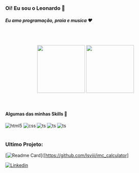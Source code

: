 <h3>Oi! Eu sou o Leonardo 🤙</h3>
<h4><em>Eu amo programação, praia e musica ❤️<a target="_blank" rel="noopener noreferrer"></a></em></h4><br>
<br><br>

<div align="center">
 <img height="150em" src="https://github-readme-stats.vercel.app/api?username=lsviii&theme=tokyonight" />
 <img height="150em" src="https://github-readme-stats.vercel.app/api/top-langs?username=lsviii&layout=compact&langs_count=15&theme=tokyonight" />
</div>
<br><br>

<h4>Algumas das minhas Skills 🚀</h4>

<div style="display: inline_block">
  <img align="center" alt="html5" src="https://img.shields.io/badge/Python-3776AB?style=for-the-badge&logo=python&logoColor=white" />
  <img align="center" alt="css" src="https://img.shields.io/badge/Flask-000000?style=for-the-badge&logo=flask&logoColor=white" />
  <img align="center" alt="ts" src="https://img.shields.io/badge/GIT-E44C30?style=for-the-badge&logo=git&logoColor=white" />
 <img align="center" alt="ts" src="https://img.shields.io/badge/MySQL-00000F?style=for-the-badge&logo=mysql&logoColor=white" />
 <img align="center" alt="ts" src="https://img.shields.io/badge/JavaScript-F7DF1E?style=for-the-badge&logo=javascript&logoColor=black" />
</div><br/>



### Ultimo Projeto:
[![Readme Card](https://github-readme-stats.vercel.app/api/pin/?username=lsviii&repo=imc_calculator)]([https://github.com/lsviii/imc_calculator]

[![Linkedin](https://img.shields.io/badge/LinkedIn-0077B5?style=for-the-badge&logo=linkedin&logoColor=white)](https://www.linkedin.com/in/leonardo-silva-792774184/)


